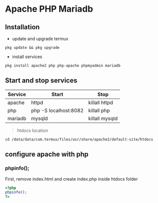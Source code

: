 # Apache PHP Mariadb
## Installation 

- update and upgrade termux
```termux
pkg update && pkg upgrade
```

- install services 
```termux
pkg install apache2 php php-apache phpmyadmin mariadb
```
## Start and stop services

|Service  | Start         | Stop          |
|---------|---------------|---------------|
|apache   | httpd         | killall httpd |
|php      | php -S localhost:8082 | killall php|
|mariadb  | mysqld         | killall mysqld|

> htdocs location

```termux
cd /data/data/com.termux/files/usr/share/apache2/default-site/htdocs
```

## configure apache with php
### phpinfo();
First, remove index.html and create index.php inside htdocs folder
```php
<?php
phpinfo();
?>
```
